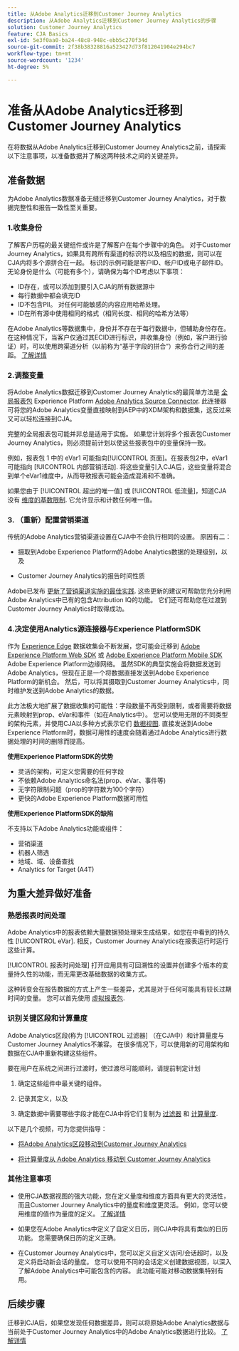 ```yaml
---
title: 从Adobe Analytics迁移到Customer Journey Analytics
description: 从Adobe Analytics迁移到Customer Journey Analytics的步骤
solution: Customer Journey Analytics
feature: CJA Basics
exl-id: 5e3f0aa0-ba24-48c8-948c-ebb5c270f34d
source-git-commit: 2f38b38328816a523427d73f812041904e294bc7
workflow-type: tm+mt
source-wordcount: '1234'
ht-degree: 5%

---
```


# 准备从Adobe Analytics迁移到Customer Journey Analytics

在将数据从Adobe Analytics迁移到Customer Journey Analytics之前，请探索以下注意事项，以准备数据并了解这两种技术之间的关键差异。

## 准备数据

为Adobe Analytics数据准备无缝迁移到Customer Journey Analytics，对于数据完整性和报告一致性至关重要。

### 1.收集身份

了解客户历程的最关键组件或许是了解客户在每个步骤中的角色。 对于Customer Journey Analytics，如果具有跨所有渠道的标识符以及相应的数据，则可以在CJA内将多个源拼合在一起。
标识的示例可能是客户ID、帐户ID或电子邮件ID。 无论身份是什么（可能有多个），请确保为每个ID考虑以下事项：

* ID存在，或可以添加到要引入CJA的所有数据源中
* 每行数据中都会填充ID
* ID不包含PII。 对任何可能敏感的内容应用哈希处理。
* ID在所有源中使用相同的格式（相同长度、相同的哈希方法等）

在Adobe Analytics等数据集中，身份并不存在于每行数据中，但辅助身份存在。 在这种情况下，当客户仅通过其ECID进行标识，并收集身份（例如，客户进行验证）时，可以使用跨渠道分析（以前称为“基于字段的拼合”）来弥合行之间的差距。 [了解详情](https://experienceleague.adobe.com/docs/analytics-platform/using/cja-connections/cca/overview.html?lang=zh-Hans)

### 2.调整变量

将Adobe Analytics数据迁移到Customer Journey Analytics的最简单方法是 [全局报表包](https://experienceleague.adobe.com/docs/analytics/implementation/prepare/global-rs.html?lang=en) Experience Platform [Adobe Analytics Source Connector](https://experienceleague.adobe.com/docs/experience-platform/sources/ui-tutorials/create/adobe-applications/analytics.html?lang=zh-Hans). 此连接器可将您的Adobe Analytics变量直接映射到AEP中的XDM架构和数据集，这反过来又可以轻松连接到CJA。

完整的全局报表包可能并非总是适用于实施。 如果您计划将多个报表包Customer Journey Analytics，则必须提前计划以使这些报表包中的变量保持一致。

例如，报表包 1 中的 eVar1 可能指向[!UICONTROL 页面]。在报表包2中，eVar1可能指向 [!UICONTROL 内部营销活动]. 将这些变量引入CJA后，这些变量将混合到单个eVar1维度中，从而导致报表可能会造成混淆和不准确。

如果您由于 [!UICONTROL 超出的唯一值] 或 [!UICONTROL 低流量]，知道CJA没有 [维度的基数限制](/help/components/dimensions/high-cardinality.md). 它允许显示和计数任何唯一值。

### 3. （重新）配置营销渠道

传统的Adobe Analytics营销渠道设置在CJA中不会执行相同的设置。 原因有二：

* 摄取到Adobe Experience Platform的Adobe Analytics数据的处理级别，以及

* Customer Journey Analytics的报告时间性质

Adobe已发布 [更新了营销渠道实施的最佳实践](https://experienceleague.adobe.com/docs/analytics/components/marketing-channels/mchannel-best-practices.html?lang=en). 这些更新的建议可帮助您充分利用Adobe Analytics中已有的包含Attribution IQ的功能。 它们还可帮助您在过渡到Customer Journey Analytics时取得成功。

### 4.决定使用Analytics源连接器与Experience PlatformSDK

作为 [Experience Edge](https://experienceleague.adobe.com/docs/experience-platform/edge/home.html?lang=zh-Hans) 数据收集会不断发展，您可能会迁移到 [Adobe Experience Platform Web SDK](https://experienceleague.adobe.com/docs/web-sdk.html?lang=en) 或 [Adobe Experience Platform Mobile SDK](https://experienceleague.adobe.com/docs/mobile.html?lang=en) Adobe Experience Platform边缘网络。 虽然SDK的典型实施会将数据发送到Adobe Analytics，但现在正是一个将数据直接发送到Adobe Experience Platform的新机会。 然后，可以将其摄取到Customer Journey Analytics中，同时维护发送到Adobe Analytics的数据。

此方法极大地扩展了数据收集的可能性：字段数量不再受到限制，或者需要将数据元素映射到prop、eVar和事件（如在Analytics中）。 您可以使用无限的不同类型的架构元素，并使用CJA以多种方式表示它们 [数据视图](/help/data-views/data-views.md). 直接发送到Adobe Experience Platform时，数据可用性的速度会随着通过Adobe Analytics进行数据处理的时间的删除而提高。

**使用Experience PlatformSDK的优势**

* 灵活的架构，可定义您需要的任何字段
* 不依赖Adobe Analytics命名法(prop、eVar、事件等)
* 无字符限制问题（prop的字符数为100个字符）
* 更快的Adobe Experience Platform数据可用性

**使用Experience PlatformSDK的缺陷**

不支持以下Adobe Analytics功能或组件：

* 营销渠道
* 机器人筛选
* 地域、域、设备查找
* Analytics for Target (A4T)

## 为重大差异做好准备

### 熟悉报表时间处理

Adobe Analytics中的报表依赖大量数据预处理来生成结果，如您在中看到的持久性 [!UICONTROL eVar]. 相反，Customer Journey Analytics在报表运行时运行这些计算。

[!UICONTROL 报表时间处理] 打开应用具有可回溯性的设置并创建多个版本的变量持久性的功能，而无需更改基础数据的收集方式。

这种转变会在报告数据的方式上产生一些差异，尤其是对于任何可能具有较长过期时间的变量。 您可以首先使用 [虚拟报表包](https://experienceleague.adobe.com/docs/analytics/components/virtual-report-suites/vrs-report-time-processing.html).

### 识别关键区段和计算量度

Adobe Analytics区段(称为 [!UICONTROL 过滤器] （在CJA中）和计算量度与Customer Journey Analytics不兼容。 在很多情况下，可以使用新的可用架构和数据在CJA中重新构建这些组件。

要在用户在系统之间进行过渡时，使过渡尽可能顺利，请提前制定计划

1. 确定这些组件中最关键的组件。

1. 记录其定义，以及

1. 确定数据中需要哪些字段才能在CJA中将它们复制为 [过滤器](/help/components/filters/filters-overview.md) 和 [计算量度](/help/components/calc-metrics/calc-metr-overview.md).

以下是几个视频，可为您提供指导：

* [将Adobe Analytics区段移动到Customer Journey Analytics](https://experienceleague.adobe.com/docs/customer-journey-analytics-learn/tutorials/moving-adobe-analytics-segments-to-customer-journey-analytics.html?lang=en)

* [将计算量度从 Adobe Analytics 移动到 Customer Journey Analytics](https://experienceleague.adobe.com/docs/customer-journey-analytics-learn/tutorials/moving-your-calculated-metrics-from-adobe-analytics-to-customer-journey-analytics.html?lang=en)

### 其他注意事项

* 使用CJA数据视图的强大功能，您在定义量度和维度方面具有更大的灵活性，而且Customer Journey Analytics中的量度和维度更灵活。 例如，您可以使用维度的值作为量度的定义。 [了解详情](/help/data-views/data-views-usecases.md)

* 如果您在Adobe Analytics中定义了自定义日历，则CJA中将具有类似的日历功能。 您需要确保日历的定义正确。

* 在Customer Journey Analytics中，您可以定义自定义访问/会话超时，以及定义将启动新会话的量度。 您可以使用不同的会话定义创建数据视图，以深入了解Adobe Analytics中可能包含的内容。 此功能可能对移动数据集特别有用。

## 后续步骤

迁移到CJA后，如果您发现任何数据差异，则可以将原始Adobe Analytics数据与当前处于Customer Journey Analytics中的Adobe Analytics数据进行比较。 [了解详情](/help/troubleshooting/compare.md)
